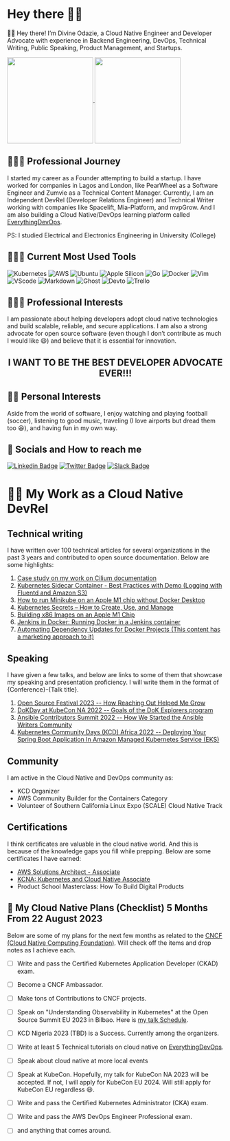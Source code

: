 # Hey there 👋🏿

👋🏿 Hey there! I’m Divine Odazie, a Cloud Native Engineer and Developer Advocate with experience in Backend Engineering, DevOps, Technical Writing, Public Speaking, Product Management, and Startups.

<a href="https://github.com/anuraghazra/github-readme-stats">
  <img height=200 align="center" src="https://github-readme-stats.vercel.app/api?username=Kikiodazie&show_icons=true&theme=transparent" />
</a>
<a href="https://github.com/anuraghazra/convoychat">
  <img height=200 align="center" src="https://github-readme-stats.vercel.app/api/top-langs?username=Kikiodazie&layout=compact&langs_count=8&card_width=320&theme=transparent" />
</a>


## 👨🏿‍🚀 Professional Journey

I started my career as a Founder attempting to build a startup. I have worked for companies in Lagos and London, like PearWheel as a Software Engineer and Zumvie as a Technical Content Manager. Currently, I am an Independent DevRel (Developer Relations Engineer) and Technical Writer working with companies like Spacelift, Mia-Platform, and mvpGrow. And I am also building a Cloud Native/DevOps learning platform called [EverythingDevOps](https://everythingdevops.dev/).

PS: I studied Electrical and Electronics Engineering in University (College)

## 🧑🏿‍💻 Current Most Used Tools 
![Kubernetes](https://img.shields.io/badge/kubernetes-326ce5.svg?&style=for-the-badge&logo=kubernetes&logoColor=white) ![AWS](https://img.shields.io/badge/AWS-FF9900?style=for-the-badge&logo=amazonaws&logoColor=white) ![Ubuntu](https://img.shields.io/badge/Ubuntu-E95420?style=for-the-badge&logo=ubuntu&logoColor=white) ![Apple Silicon](https://img.shields.io/badge/apple%20silicon-333333?style=for-the-badge&logo=apple&logoColor=white) ![Go](https://img.shields.io/badge/Go-00ADD8?style=for-the-badge&logo=go&logoColor=white) ![Docker](https://img.shields.io/badge/Docker-2CA5E0?style=for-the-badge&logo=docker&logoColor=white) ![Vim](https://img.shields.io/badge/VIM-%2311AB00.svg?&style=for-the-badge&logo=vim&logoColor=white) ![VScode](https://img.shields.io/badge/VSCode-0078D4?style=for-the-badge&logo=visual%20studio%20code&logoColor=white) ![Markdown](https://img.shields.io/badge/Markdown-000000?style=for-the-badge&logo=markdown&logoColor=white) ![Ghost](https://img.shields.io/badge/Ghost-000?style=for-the-badge&logo=ghost&logoColor=yellow
) ![Devto](https://img.shields.io/badge/dev.to-0A0A0A?style=for-the-badge&logo=devdotto&logoColor=white) ![Trello](https://img.shields.io/badge/Trello-0052CC?style=for-the-badge&logo=trello&logoColor=white)

## 👨🏿‍🔬 Professional Interests

I am passionate about helping developers adopt cloud native technologies and build scalable, reliable, and secure applications. I am also a strong advocate for open source software (even though I don’t contribute as much I would like 😆) and believe that it is essential for innovation.

<h2 align="center">  <strong>I WANT TO BE THE BEST DEVELOPER ADVOCATE EVER!!!  </strong></h2> 

## 🏃🏿 Personal Interests
Aside from the world of software, I enjoy watching and playing football (soccer), listening to good music, traveling (I love airports but dread them too 😆), and having fun in my own way.

## 💬 Socials and How to reach me
[![Linkedin Badge](https://img.shields.io/badge/LinkedIn-0077B5?style=for-the-badge&logo=linkedin&logoColor=white&link=https://www.linkedin.com/in/divine-odazie)](https://www.linkedin.com/in/divine-odazie) [![Twitter Badge](https://img.shields.io/badge/Twitter-1DA1F2?style=for-the-badge&logo=twitter&logoColor=white)](https://twitter.com/_odazie) [![Slack Badge](https://img.shields.io/badge/CNCF_Slack-4A154B?style=for-the-badge&logo=slack&logoColor=white)](https://cloud-native.slack.com/team/U0394EM0RRB)

# 🫃🏿 My Work as a Cloud Native DevRel
## Technical writing
I have written over 100 technical articles for several organizations in the past 3 years and contributed to open source documentation. Below are some highlights:

1. [Case study on my work on Cilium documentation](https://cilium.io/blog/2022/11/30/cilium-google-season-of-docs-2022/)
2. [Kubernetes Sidecar Container - Best Practices with Demo (Logging with Fluentd and Amazon S3)](https://spacelift.io/blog/kubernetes-sidecar-container)
3. [How to run Minikube on an Apple M1 chip without Docker Desktop](https://everythingdevops.dev/how-to-run-minikube-on-apple-m1-chip-without-docker-desktop/)
4. [Kubernetes Secrets – How to Create, Use, and Manage](https://spacelift.io/blog/kubernetes-secrets)
5. [Building x86 Images on an Apple M1 Chip](https://everythingdevops.dev/building-x86-images-on-an-apple-m1-chip/)
6. [Jenkins in Docker: Running Docker in a Jenkins container](https://dev.to/hackmamba/jenkins-in-docker-running-docker-in-a-jenkins-container-1je)
7. [Automating Dependency Updates for Docker Projects (This content has a marketing approach to it)](https://odazie.hashnode.dev/automating-dependency-updates-for-docker-projects)

## Speaking
I have given a few talks, and below are links to some of them that showcase my speaking and presentation proficiency. I will write them in the format of {Conference}-{Talk title}.

1.  [Open Source Festival 2023 --  How Reaching Out Helped Me Grow](https://youtu.be/k-gUFkery5g?t=5463)
2.  [DoKDay at KubeCon NA 2022 -- Goals of the DoK Explorers program](https://www.youtube.com/watch?v=YWTa-DiVljY&list=PLHgdNuGxrJt04Fwaip9aDYvXrbRSmc5HZ&index=1&t=10540s)
3.  [Ansible Contributors Summit 2022 -- How We Started the Ansible Writers Community](https://youtu.be/l9DiAYsXeM0)
4.  [Kubernetes Community Days (KCD) Africa 2022 -- Deploying Your Spring Boot Application In Amazon Managed Kubernetes Service (EKS)](https://youtu.be/m3ub01RWtZs)

## Community 
I am active in the Cloud Native and DevOps community as:

- KCD Organizer
- AWS Community Builder for the Containers Category
- Volunteer of Southern California Linux Expo (SCALE) Cloud Native Track

## Certifications
I think certificates are valuable in the cloud native world. And this is because of the knowledge gaps you fill while prepping. Below are some certificates I have earned:

- [AWS Solutions Architect - Associate](https://www.credly.com/badges/3dd05053-5d73-4802-baec-e48e9ffe4f95/public_url)
- [KCNA: Kubernetes and Cloud Native Associate](https://www.credly.com/badges/1d835115-dbf5-412d-95ec-4607baa850b2/public_url)
- Product School Masterclass: How To Build Digital Products


## 🚀 My Cloud Native Plans (Checklist) 5 Months From 22 August 2023
Below are some of my plans for the next few months as related to the [CNCF (Cloud Native Computing Foundation)](https://cncf.io/). Will check off the items and drop notes as I achieve each.

- [ ] Write and pass the Certified Kubernetes Application Developer (CKAD) exam.
- [ ] Become a CNCF Ambassador.
- [ ] Make tons of Contributions to CNCF projects.
- [ ] Speak on "Understanding Observability in Kubernetes" at the Open Source Summit EU 2023 in Bilbao. Here is [my talk Schedule](https://sched.co/1OGeT).
- [ ] KCD Nigeria 2023 (TBD) is a Success. Currently among the organizers.
- [ ] Write at least 5 Technical tutorials on cloud native on [EverythingDevOps](https://everythingdevops.dev/).
- [ ] Speak about cloud native at more local events
- [ ] Speak at KubeCon. Hopefully, my talk for KubeCon NA 2023 will be accepted. If not, I will apply for KubeCon EU 2024. Will still apply for KubeCon EU regardless 😆.
- [ ] Write and pass the Certified Kubernetes Administrator (CKA) exam.
- [ ] Write and pass the AWS DevOps Engineer Professional exam.
- [ ] and anything that comes around. 


<!--
**Kikiodazie/Kikiodazie** is a ✨ _special_ ✨ repository because its `README.md` (this file) appears on your GitHub profile.

Here are some ideas to get you started:

- 🔭 I’m currently working on ...
- 🌱 I’m currently learning ...
- 👯 I’m looking to collaborate on ...
- 🤔 I’m looking for help with ...
- 💬 Ask me about ...
- : ...
- 😄 Pronouns: ...
- ⚡ Fun fact: ...
-->
